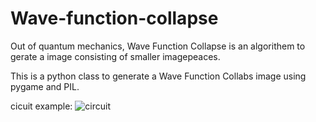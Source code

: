 # Wave-function-collapse

Out of quantum mechanics, Wave Function Collapse is an algorithem to gerate a image consisting of smaller imagepeaces. 

This is a python class to generate a Wave Function Collabs image using pygame and PIL.

cicuit example:
![circuit](https://user-images.githubusercontent.com/91824822/202788529-a5f9a81e-9daf-4ad6-8972-873b3a3dac1b.png)
